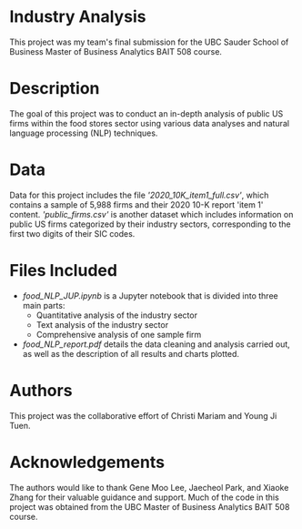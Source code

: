 # Industry Analysis 
This project was my team's final submission for the UBC Sauder School of Business Master of Business Analytics BAIT 508 course. 

# Description
The goal of this project was to conduct an in-depth analysis of public US firms within the food stores sector using various data analyses and natural language processing (NLP) techniques. 

# Data
Data for this project includes the file _'2020_10K_item1_full.csv'_, which contains a sample of 5,988 firms and their 2020 10-K report 'item 1' content. _'public_firms.csv'_ is another dataset which includes information on public US firms categorized by their industry sectors, corresponding to the first two digits of their SIC codes. 

# Files Included
* _food_NLP_JUP.ipynb_ is a Jupyter notebook that is divided into three main parts:
  * Quantitative analysis of the industry sector
  * Text analysis of the industry sector
  * Comprehensive analysis of one sample firm
* _food_NLP_report.pdf_ details the data cleaning and analysis carried out, as well as the description of all results and charts plotted.

# Authors
This project was the collaborative effort of Christi Mariam and Young Ji Tuen. 

# Acknowledgements
The authors would like to thank Gene Moo Lee, Jaecheol Park, and Xiaoke Zhang for their valuable guidance and support. Much of the code in this project was obtained from the UBC Master of Business Analytics BAIT 508 course. 
